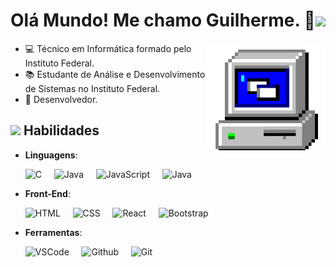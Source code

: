 # Olá Mundo! Me chamo Guilherme. 👋<img src=https://github.com/TheDudeThatCode/TheDudeThatCode/blob/master/Assets/Earth.gif width="30">

<img align="right" alt="PC GIF" src="https://github.com/TheDudeThatCode/TheDudeThatCode/blob/master/Assets/PC.gif" width="190"/>

- 💻 Técnico em Informática formado pelo Instituto Federal.
- 📚 Estudante de Análise e Desenvolvimento de Sistemas no Instituto Federal.
- 📂 Desenvolvedor.

## <img src="https://media2.giphy.com/media/QssGEmpkyEOhBCb7e1/giphy.gif?cid=ecf05e47a0n3gi1bfqntqmob8g9aid1oyj2wr3ds3mg700bl&rid=giphy.gif" width ="25"><b> Habilidades</b>

- **Linguagens**:
  
    <img src="https://cdn.jsdelivr.net/gh/devicons/devicon/icons/c/c-plain.svg" width="40" height="40" alt="C"/>
    &nbsp&nbsp&nbsp
    <img src="https://cdn.jsdelivr.net/gh/devicons/devicon/icons/csharp/csharp-plain.svg" width="40" height="40" alt="Java"/>
    &nbsp&nbsp&nbsp
    <img src="https://cdn.jsdelivr.net/gh/devicons/devicon/icons/java/java-plain.svg" width="40" height="40" alt="JavaScript"/>
    &nbsp&nbsp&nbsp
    <img src="https://cdn.jsdelivr.net/gh/devicons/devicon/icons/javascript/javascript-plain.svg" width="40" height="40" alt="Java"/>
    &nbsp&nbsp&nbsp
    
- **Front-End**:
  
    <img src="https://cdn.jsdelivr.net/gh/devicons/devicon/icons/html5/html5-plain.svg" width="40" height="40" alt="HTML"/>
    &nbsp&nbsp&nbsp
    <img src="https://cdn.jsdelivr.net/gh/devicons/devicon/icons/css3/css3-plain.svg" width="40" height="40" alt="CSS"/>
    &nbsp&nbsp&nbsp
    <img src="https://cdn.jsdelivr.net/gh/devicons/devicon/icons/react/react-original.svg" width="40" height="40" alt="React"/>
    &nbsp&nbsp&nbsp
    <img src="https://cdn.jsdelivr.net/gh/devicons/devicon/icons/bootstrap/bootstrap-plain.svg" width="40" height="40" alt="Bootstrap" />

- **Ferramentas**:

    <img src="https://cdn.jsdelivr.net/gh/devicons/devicon/icons/vscode/vscode-original.svg" width="40" height="40" alt="VSCode"/>
    &nbsp&nbsp&nbsp
    <img src="https://cdn.jsdelivr.net/gh/devicons/devicon/icons/github/github-original.svg" width="40" height="40" alt="Github"/>
    &nbsp&nbsp&nbsp
    <img src="https://cdn.jsdelivr.net/gh/devicons/devicon/icons/git/git-original.svg" width="40" height="40" alt="Git"/>
    &nbsp&nbsp&nbsp

